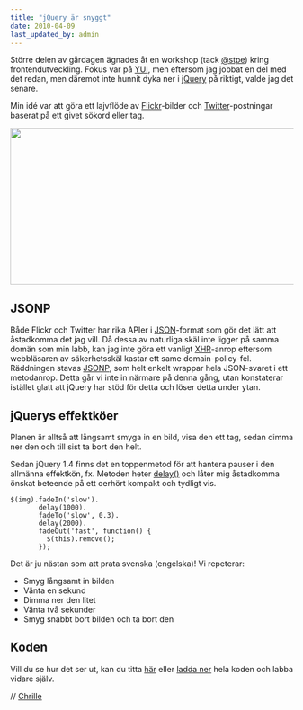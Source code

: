```yaml
---
title: "jQuery är snyggt"
date: 2010-04-09
last_updated_by: admin
---
```

Större delen av gårdagen ägnades åt en workshop (tack <a href="http://twitter.com/stpe">@stpe</a>) kring frontendutveckling. Fokus var på <a href="http://developer.yahoo.com/yui/">YUI</a>, men eftersom jag jobbat en del med det redan, men däremot inte hunnit dyka ner i <a href="http://jquery.org/">jQuery</a> på riktigt, valde jag det senare.

Min idé var att göra ett lajvflöde av <a href="http://www.flickr.com/">Flickr</a>-bilder och <a href="http://www.twitter.com/">Twitter</a>-postningar baserat på ett givet sökord eller tag.

<a href="https://athega.se/system/uploads/2010/04/athaga.png"><img class="aligncenter size-full wp-image-624" title="athaga" src="https://athega.se/system/uploads/2010/04/athaga.png" alt="" width="532" height="279" /></a>

<h2>JSONP</h2>
Både Flickr och Twitter har rika APIer i <a href="http://www.json.org/">JSON</a>-format som gör det lätt att åstadkomma det jag vill. Då dessa av naturliga skäl inte ligger på samma domän som min labb, kan jag inte göra ett vanligt <a href="http://en.wikipedia.org/wiki/XMLHttpRequest">XHR</a>-anrop eftersom webbläsaren av säkerhetsskäl kastar ett same domain-policy-fel. Räddningen stavas <a href="http://en.wikipedia.org/wiki/JSON#JSONP">JSONP</a>, som helt enkelt wrappar hela JSON-svaret i ett metodanrop. Detta går vi inte in närmare på denna gång, utan konstaterar istället glatt att jQuery har stöd för detta och löser detta under ytan.

<h2>jQuerys effektköer</h2>
Planen är alltså att långsamt smyga in en bild, visa den ett tag, sedan dimma ner den och till sist ta bort den helt.

Sedan jQuery 1.4 finns det en toppenmetod för att hantera pauser i den allmänna effektkön, fx. Metoden heter <a href="http://api.jquery.com/delay/">delay()</a> och låter mig åstadkomma önskat beteende på ett oerhört kompakt och tydligt vis.


    $(img).fadeIn('slow').
           delay(1000).
           fadeTo('slow', 0.3).
           delay(2000).
           fadeOut('fast', function() { 
             $(this).remove(); 
           });


Det är ju nästan som att prata svenska (engelska)! Vi repeterar:

 - Smyg långsamt in bilden
 - Vänta en sekund
 - Dimma ner den litet
 - Vänta två sekunder
 - Smyg snabbt bort bilden och ta bort den

## Koden

Vill du se hur det ser ut, kan du titta <a href="http://www.athega.se/files/lab/athaga/">här</a> eller <a href="http://www.athega.se/files/lab/athaga/athaga.zip">ladda ner</a> hela koden och labba vidare själv.

// [Chrille](/chrille)
